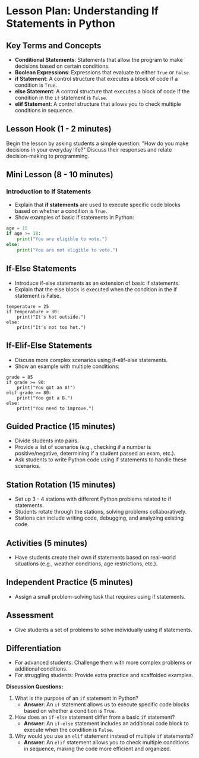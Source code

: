 # Lesson Plan: Understanding If Statements in Python

## Key Terms and Concepts
- **Conditional Statements**: Statements that allow the program to make decisions based on certain conditions.
- **Boolean Expressions**: Expressions that evaluate to either `True` or `False`.
- **if Statement**: A control structure that executes a block of code if a condition is `True`.
- **else Statement**: A control structure that executes a block of code if the condition in the `if` statement is `False`.
- **elif Statement**: A control structure that allows you to check multiple conditions in sequence.

## Lesson Hook (1 - 2 minutes)
Begin the lesson by asking students a simple question: "How do you make decisions in your everyday life?" Discuss their responses and relate decision-making to programming.

## Mini Lesson (8 - 10 minutes)
### Introduction to If Statements
- Explain that **if statements** are used to execute specific code blocks based on whether a condition is `True`.
- Show examples of basic if statements in Python:

```python
age = 15
if age >= 18:
    print("You are eligible to vote.")
else:
    print("You are not eligible to vote.")
```

## If-Else Statements
- Introduce if-else statements as an extension of basic if statements.
- Explain that the else block is executed when the condition in the if statement is False.

```
temperature = 25
if temperature > 30:
    print("It's hot outside.")
else:
    print("It's not too hot.")
```
## If-Elif-Else Statements
- Discuss more complex scenarios using if-elif-else statements.
- Show an example with multiple conditions:

```
grade = 85
if grade >= 90:
    print("You got an A!")
elif grade >= 80:
    print("You got a B.")
else:
    print("You need to improve.")
```

## Guided Practice (15 minutes)
- Divide students into pairs.
- Provide a list of scenarios (e.g., checking if a number is positive/negative, determining if a student passed an exam, etc.).
- Ask students to write Python code using if statements to handle these scenarios.

## Station Rotation (15 minutes)
- Set up 3 - 4 stations with different Python problems related to if statements.
- Students rotate through the stations, solving problems collaboratively.
- Stations can include writing code, debugging, and analyzing existing code.

## Activities (5 minutes)
- Have students create their own if statements based on real-world situations (e.g., weather conditions, age restrictions, etc.).

## Independent Practice (5 minutes)
- Assign a small problem-solving task that requires using if statements.
## Assessment
- Give students a set of problems to solve individually using if statements.
## Differentiation
- For advanced students: Challenge them with more complex problems or additional conditions.
- For struggling students: Provide extra practice and scaffolded examples.


**Discussion Questions:**
1. What is the purpose of an `if` statement in Python?
   - **Answer**: An `if` statement allows us to execute specific code blocks based on whether a condition is `True`.
2. How does an `if-else` statement differ from a basic `if` statement?
   - **Answer**: An `if-else` statement includes an additional code block to execute when the condition is `False`.
3. Why would you use an `elif` statement instead of multiple `if` statements?
   - **Answer**: An `elif` statement allows you to check multiple conditions in sequence, making the code more efficient and organized.

